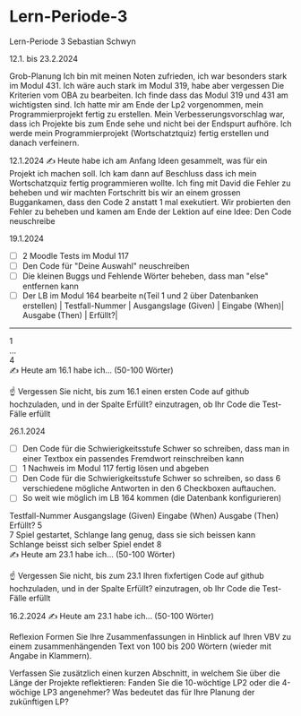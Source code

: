 # Lern-Periode-3

Lern-Periode 3
Sebastian Schwyn

12.1. bis 23.2.2024

Grob-Planung
Ich bin mit meinen Noten zufrieden, ich war besonders stark im Modul 431. Ich wäre auch stark im Modul 319, habe aber vergessen Die Kriterien vom OBA zu bearbeiten. Ich finde dass das Modul 319 und 431 am wichtigsten sind. Ich hatte mir am Ende der Lp2 vorgenommen, mein Programmierprojekt fertig zu erstellen. 
Mein Verbesserungsvorschlag war, dass ich Projekte bis zum Ende sehe und nicht bei der Endspurt aufhöre.
Ich werde mein Programmierprojekt (Wortschatztquiz) fertig erstellen und danach verfeinern.

12.1.2024
✍️ Heute habe ich am Anfang Ideen gesammelt, was für ein Projekt ich machen soll. Ich kam dann auf Beschluss dass ich mein Wortschatzquiz fertig programmieren wollte. Ich fing mit David die Fehler zu beheben und wir machten Fortschritt bis wir an einem grossen Buggankamen, dass den Code 2 anstatt 1 mal exekutiert. Wir probierten den Fehler zu beheben und kamen am Ende der Lektion auf eine Idee: Den Code neuschreibe

19.1.2024
- [ ] 2 Moodle Tests im Modul 117
- [ ] Den Code für "Deine Auswahl" neuschreiben
- [ ] Die kleinen Buggs und Fehlende Wörter beheben, dass man "else" entfernen kann
- [ ] Der LB im Modul 164 bearbeite n(Teil 1 und 2 über Datenbanken erstellen)
| Testfall-Nummer	| Ausgangslage (Given) |	Eingabe (When)|	Ausgabe (Then)	| Erfüllt?|
---------------------------------------------------------------------------------------
1				
...				
4				
✍️ Heute am 16.1 habe ich... (50-100 Wörter)

☝️ Vergessen Sie nicht, bis zum 16.1 einen ersten Code auf github hochzuladen, und in der Spalte Erfüllt? einzutragen, ob Ihr Code die Test-Fälle erfüllt

26.1.2024
- [ ] Den Code für die Schwierigkeitsstufe Schwer so schreiben, dass man in einer Textbox ein passendes Fremdwort reinschreiben kann
- [ ] 1 Nachweis im Modul 117 fertig lösen und abgeben
- [ ] Den Code für die Schwierigkeitsstufe Schwer so schreiben, so dass 6 verschiedene mögliche Antworten in den 6 Checkboxen auftauchen.
- [ ] So weit wie möglich im LB 164 kommen (die Datenbank konfigurieren)

Testfall-Nummer	Ausgangslage (Given)	Eingabe (When)	Ausgabe (Then)	Erfüllt?
5				
7	Spiel gestartet, Schlange lang genug, dass sie sich beissen kann	Schlange beisst sich selber	Spiel endet	
8				
✍️ Heute am 23.1 habe ich... (50-100 Wörter)

☝️ Vergessen Sie nicht, bis zum 23.1 Ihren fixfertigen Code auf github hochzuladen, und in der Spalte Erfüllt? einzutragen, ob Ihr Code die Test-Fälle erfüllt

16.2.2024
✍️ Heute am 23.1 habe ich... (50-100 Wörter)

Reflexion
Formen Sie Ihre Zusammenfassungen in Hinblick auf Ihren VBV zu einem zusammenhängenden Text von 100 bis 200 Wörtern (wieder mit Angabe in Klammern).

Verfassen Sie zusätzlich einen kurzen Abschnitt, in welchem Sie über die Länge der Projekte reflektieren: Fanden Sie die 10-wöchtige LP2 oder die 4-wöchige LP3 angenehmer? Was bedeutet das für Ihre Planung der zukünftigen LP?
